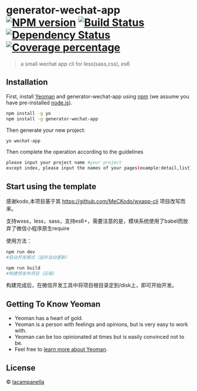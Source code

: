 # generator-wechat-app [![NPM version][npm-image]][npm-url] [![Build Status][travis-image]][travis-url] [![Dependency Status][daviddm-image]][daviddm-url] [![Coverage percentage][coveralls-image]][coveralls-url]
> a small wechat app cli for less(sass,css), es6

## Installation

First, install [Yeoman](http://yeoman.io) and generator-wechat-app using [npm](https://www.npmjs.com/) (we assume you have pre-installed [node.js](https://nodejs.org/)).

```bash
npm install -g yo
npm install -g generator-wechat-app
```

Then generate your new project:

```bash
yo wechat-app
```
Then complete the operation according to the guidelines

```bash
please input your project name #your project
except index, please input the names of your pages(example:detail,list) #your pages names
```

## Start using the template

感谢kodo,本项目基于其 https://github.com/MeCKodo/wxapp-cli 项目改写而来。

支持wxss，less，sass，支持es6+，需要注意的是，模块系统使用了babel而放弃了微信小程序原生require

使用方法：
```bash
npm run dev 
#启动开发模式（监听自动更新）

npm run build
#构建预发布项目（压缩）
```

构建完成后，在微信开发工具中将项目根目录定到/disk上，即可开始开发。

## Getting To Know Yeoman

 * Yeoman has a heart of gold.
 * Yeoman is a person with feelings and opinions, but is very easy to work with.
 * Yeoman can be too opinionated at times but is easily convinced not to be.
 * Feel free to [learn more about Yeoman](http://yeoman.io/).

## License

 © [lacampanella](https://github.com/lalalacampanella)


[npm-image]: https://badge.fury.io/js/generator-wechat-app.svg
[npm-url]: https://npmjs.org/package/generator-wechat-app
[travis-image]: https://travis-ci.org/lalalacampanella/generator-wechat-app.svg?branch=master
[travis-url]: https://travis-ci.org/lalalacampanella/generator-wechat-app
[daviddm-image]: https://david-dm.org/lalalacampanella/generator-wechat-app.svg?theme=shields.io
[daviddm-url]: https://david-dm.org/lalalacampanella/generator-wechat-app
[coveralls-image]: https://coveralls.io/repos/lalalacampanella/generator-wechat-app/badge.svg
[coveralls-url]: https://coveralls.io/r/lalalacampanella/generator-wechat-app
